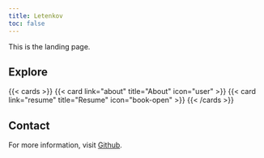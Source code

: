 ```yaml
---
title: Letenkov
toc: false
---
```


This is the landing page.

## Explore

{{< cards >}}
  {{< card link="about" title="About" icon="user" >}}
  {{< card link="resume" title="Resume" icon="book-open" >}}
{{< /cards >}}

## Contact

For more information, visit [Github](https://github.com/letenkov).
